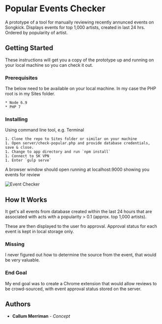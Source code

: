 # Popular Events Checker

A prototype of a tool for manually reviewing recently annunced events on Songkick. Displays events for top 1,000 artists, created in last 24 hrs. Ordered by popularity of artist.

## Getting Started

These instructions will get you a copy of the prototype up and running on your local machine so you can check it out.

### Prerequisites

The below need to be available on your local machine. In my case the PHP root is in my Sites folder.

```
* Node 6.9
* PHP 7
```

### Installing

Using command line tool, e.g. Terminal

```
1. Clone the repo to Sites folder or similar on your machine
1. Open server/check-popular.php and provide database credentials, save & close.
1. Change to app directory and run `npm install`
1. Connect to SK VPN
1. Enter `gulp serve`
```

A browser window should open running at localhost:9000 showing you events for review

![Event Checker](http://i68.tinypic.com/2qs7aip.png)

## How It Works

It get's all events from database created within the last 24 hours that are associated with acts with a popularity > 0.1 (approx. top 1,000 artists).

These are then displayed to the user fro approval. Approval status for each event is kept in local storage only.

### Missing

I never figured out how to determine the source from the event, that would be very valuable.

### End Goal

My end goal was to create a Chrome extension that would allow reviews to be crowd-sourced, with event approval status stored on the server.

## Authors

* **Callum Merriman** - *Concept*
